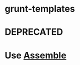 grunt-templates
===============

# DEPRECATED
# Use [Assemble](https://github.com/assemble/assemble)
